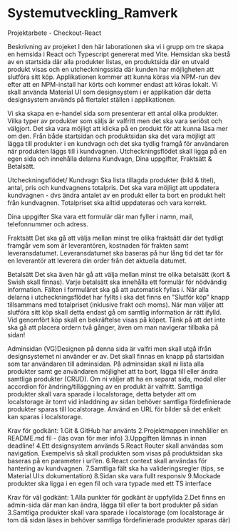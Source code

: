 # Systemutveckling_Ramverk

Projektarbete - Checkout-React

Beskrivning av projeket
I den här laborationen ska vi i grupp om tre skapa en hemsida i React och Typescript genererat med Vite. Hemsidan ska bestå av en startsida där alla produkter listas, en produktsida där en utvald produkt visas och en utcheckningssida där kunden har möjligheten att slutföra sitt köp. Applikationen kommer att kunna köras via NPM-run dev efter att en NPM-install har körts och kommer endast att köras lokalt. Vi skall använda Material UI som designsystem i er applikation där detta designsystem används på flertalet ställen i applikationen.



Vi ska skapa en e-handel sida som presenterar ett antal olika produkter. Vilka typer av produkter som säljs är valfritt men det ska vara seriöst och välgjort. Det ska vara möjligt att klicka på en produkt för att kunna läsa mer om den. Från både startsidan och produktsidan ska det vara möjligt att lägga till produkter i en kundvagn och det ska tydlig framgå för användaren när produkten läggs till i kundvagnen. Utcheckningsflödet skall ligga på en egen sida och innehålla delarna Kundvagn, Dina uppgifter, Fraktsätt & Betalsätt.

Utcheckningsflödet/ Kundvagn
Ska lista tillagda produkter (bild & titel), antal, pris och kundvagnens totalpris. Det ska vara möjligt att uppdatera kundvagnen - dvs ändra antalet av en produkt eller ta bort en produkt helt från kundvagnen. Totalpriset ska alltid uppdateras och vara korrekt.

Dina uppgifter
Ska vara ett formulär där man fyller i namn, mail, telefonnummer och adress.

Fraktsätt
Det ska gå att välja mellan minst tre olika fraktsätt där det tydligt framgår vem som är leverantören, kostnaden för frakten samt leveransdatumet. Leveransdatumet ska baseras på hur lång tid det tar för en leverantör att leverera din order från det aktuella datumet.

Betalsätt
Det ska även här gå att välja mellan minst tre olika betalsätt (kort & Swish skall finnas). Varje betalsätt ska innehålla ett formulär för nödvändig information. Fälten i formuläret ska gå att automatisk fyllas i. När alla delarna i utcheckningsflödet har fyllts i ska det finns en ”Slutför köp” knapp tillsammans med totalpriset (inklusive frakt och moms). När man väljer att slutföra sitt köp skall detta endast gå om samtlig information är rätt ifylld. Vid genomfört köp skall en bekräftelse visas på köpet. Tänk på att det inte ska gå att placera ordern två gånger, även om man navigerar tillbaka på sidan!

Adminsidan (VG)Designen på denna sida är valfri men skall utgå ifrån designsystemet ni använder er av. Det skall finnas en knapp på startsidan som tar användaren till adminsidan. På adminsidan skall ni lista alla produkter samt ge användaren möjlighet att ta bort, lägga till eller ändra samtliga produkter (CRUD). Om ni väljer att ha en separat sida, modal eller accordion för ändring/tilläggning av en produkt är valfritt. Samtliga produkter skall vara sparade i localstorage, detta betyder att om localstorage är tomt vid inladdning av sidan behöver samtliga fördefinierade produkter sparas till localstorage. Använd en URL för bilder så det enkelt kan sparas i localstorage.



Krav för godkänt:
1.Git & GitHub har använts
2.Projektmappen innehåller en README.md fil - (läs ovan för mer info)
3.Uppgiften lämnas in innan deadline!
4.Ett designsystem används
5.React Router skall användas som navigation. Exempelvis så skall produkten som visas på produktsidan ska baseras på en parameter i url’en.
6.React context skall användas för hantering av kundvagnen.
7.Samtliga fält ska ha valideringsregler (tips, se Material UI:s dokumentation)
8.Sidan ska vara fullt responsiv
9.Mockade produkter ska ligga i en egen fil och vara typade med ett TS interface

Krav för väl godkänt:
1.Alla punkter för godkänt är uppfyllda
2.Det finns en admin-sida där man kan ändra, lägga till eller ta bort produkter på sidan
3.Samtliga produkter skall vara sparade i localstorage (om localstorage är tom då sidan läses in behöver samtliga fördefinierade produkter sparas där)
